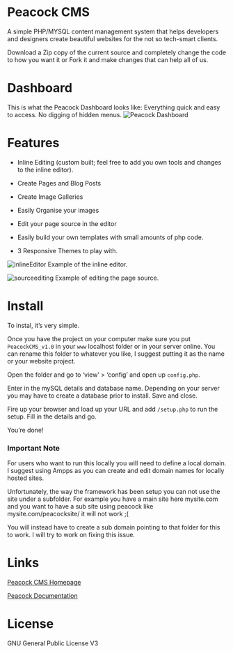 # Peacock CMS
A simple PHP/MYSQL content management system that helps developers and designers create beautiful websites for the not so tech-smart clients.

Download a Zip copy of the current source and completely change the code to how you want it or Fork it and make changes that can help all of us.

# Dashboard

This is what the Peacock Dashboard looks like: Everything quick and easy to access. No digging of hidden menus.
![Peacock Dashboard](http://www.clydesmets.com/view/image/peacockdashboard.png)

# Features
- Inline Editing (custom built; feel free to add you own tools and changes to the inline editor).

- Create Pages and Blog Posts

- Create Image Galleries

- Easily Organise your images

- Edit your page source in the editor

- Easily build your own templates with small amounts of php code.

- 3 Responsive Themes to play with.

![inlineEditor](http://peacockcms.com/inlineEditor.jpg)
Example of the inline editor.

![sourceediting](http://peacockcms.com/EditSource.png)
Example of editing the page source.

# Install
To instal, it’s very simple.

Once you have the project on your computer make sure you put `PeacockCMS_v1.0` in your `www` localhost folder or in your server online. You can rename this folder to whatever you like, I suggest putting it as the name or your website project.

Open the folder and go to ‘view’ > ‘config’ and open up `config.php`.

Enter in the mySQL details and database name. Depending on your server you may have to create a database prior to install. Save and close.

Fire up your browser and load up your URL and add `/setup.php` to run the setup. Fill in the details and go.

You’re done!

### Important Note
For users who want to run this locally you will need to define a local domain. I suggest using Ampps as you can create and edit domain names for locally hosted sites.

Unfortunately, the way the framework has been setup you can not use the site under a subfolder. For example you have a main site here mysite.com and you want to have a sub site using peacock like mysite.com/peacocksite/ it will not work ;(

You will instead have to create a sub domain pointing to that folder for this to work. I will try to work on fixing this issue.

# Links
[Peacock CMS Homepage](http://peacockcms.com)

[Peacock Documentation](http://docs.peacockcms.com)

# License
GNU General Public License V3
